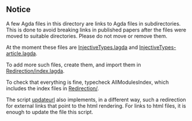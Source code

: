 ## Notice

A few Agda files in this directory are links to Agda files in subdirectories. This is done to avoid breaking links in published papers after the files were moved to suitable directories. Please do not move or remove them.

At the moment these files are [InjectiveTypes.lagda](InjectiveTypes.lagda) and [InjectiveTypes-article.lagda](InjectiveTypes-article.lagda).

To add more such files, create them, and import them in [Redirection/index.lagda](Redirection/index.lagda).

To check that everything is fine, typecheck AllModulesIndex, which includes the index files in [Redirection/](Redirection).

The script [updateurl](../updateurl) also implements, in a different way, such a redirection for external links that point to the html rendering. For links to html files, it is enough to update the file this script.
